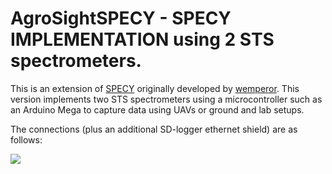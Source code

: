 #  AgroSightSPECY - SPECY IMPLEMENTATION using 2 STS spectrometers.


This is an extension of [SPECY](https://github.com/wemperor/SPECY)  originally developed by
[wemperor](https://github.com/wemperor).
  This version implements two STS spectrometers using a microcontroller such as an Arduino Mega to capture data   using UAVs or ground and lab setups.

The connections (plus an additional SD-logger ethernet shield) are as follows:

![](https://github.com/calugo/AgroSightSPECY/blob/master/setup.png)
